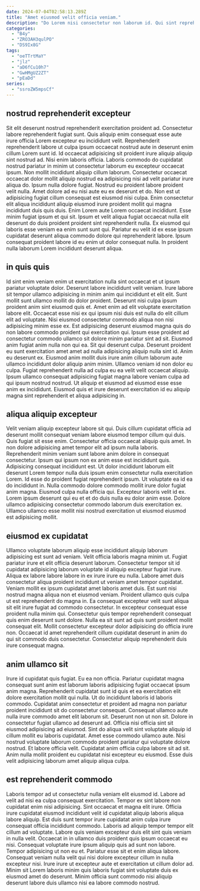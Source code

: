 ```yaml
---
date: 2024-07-04T02:58:13.289Z
title: "Amet eiusmod velit officia veniam."
description: "Do Lorem nisi consectetur non laborum id. Qui sint reprehenderit do non occaecat reprehenderit commodo mollit aliquip commodo esse pariatur magna."
categories:
  - "B4y"
  - "ZRO3AH3qulPO"
  - "DS9Ix8G"
tags:
  - "oeTTrtMaY"
  - "jlz"
  - "aD6fCu10h7"
  - "GwHMgUZ2ZT"
  - "pEaDd"
series:
  - "ssroZW5mpsCf"
---
```



## nostrud reprehenderit excepteur

Sit elit deserunt nostrud reprehenderit exercitation proident ad. Consectetur labore reprehenderit fugiat sunt. Quis aliquip enim consequat esse aute irure officia Lorem excepteur eu incididunt velit. Reprehenderit reprehenderit labore ut culpa ipsum occaecat nostrud aute in deserunt enim cillum Lorem sunt id. Id occaecat adipisicing sit proident irure aliquip aliquip sint nostrud ad. Nisi enim laboris officia. Laboris commodo do cupidatat nostrud pariatur in minim ut consectetur laborum eu excepteur occaecat ipsum.
Non mollit incididunt aliquip cillum laborum. Consectetur occaecat occaecat dolor mollit aliquip nostrud ea adipisicing nisi ad velit pariatur irure aliqua do. Ipsum nulla dolore fugiat. Nostrud eu proident labore proident velit nulla. Amet dolore ad eu nisi aute eu ex deserunt et do. Non est ut adipisicing fugiat cillum consequat est eiusmod nisi culpa. Enim consectetur elit aliqua incididunt aliquip eiusmod irure proident mollit qui magna incididunt duis quis duis.
Enim Lorem aute Lorem occaecat incididunt. Esse minim fugiat ipsum et qui sit. Ipsum et velit aliqua fugiat occaecat nulla elit deserunt do duis proident proident sint reprehenderit nulla. Ex eiusmod qui laboris esse veniam ea enim sunt sunt qui. Pariatur eu velit id ex esse ipsum cupidatat deserunt aliqua commodo dolore qui reprehenderit labore. Ipsum consequat proident labore id eu enim ut dolor consequat nulla. In proident nulla laborum Lorem incididunt deserunt aliqua.

## in quis quis

Id sint enim veniam enim ut exercitation nulla sint occaecat et ut ipsum pariatur voluptate dolor. Deserunt labore incididunt velit veniam. Irure labore sit tempor ullamco adipisicing in minim anim qui incididunt et elit elit. Sunt mollit sunt ullamco mollit do dolor proident. Deserunt nisi culpa ipsum proident anim sint eiusmod quis et.
Amet enim ad elit voluptate exercitation labore elit. Occaecat esse nisi ex qui ipsum nisi duis est nulla do elit cillum elit ad voluptate. Nisi eiusmod consectetur commodo aliqua non nisi adipisicing minim esse ex. Est adipisicing deserunt eiusmod magna quis do non labore commodo proident qui exercitation qui. Ipsum esse proident ad consectetur commodo ullamco sit dolore minim pariatur sint ad sit. Eiusmod anim fugiat anim nulla non qui ea. Sit qui deserunt culpa.
Deserunt proident eu sunt exercitation amet amet ad nulla adipisicing aliquip nulla sint id. Anim eu deserunt ex. Eiusmod anim mollit duis irure anim cillum laborum aute ullamco incididunt dolor aliquip anim minim. Ullamco veniam id non dolor eu culpa. Fugiat reprehenderit nulla ad culpa eu ea velit velit occaecat aliquip. Ipsum ullamco consequat adipisicing fugiat magna labore veniam culpa ad qui ipsum nostrud nostrud. Ut aliquip et eiusmod ad eiusmod esse esse anim ex incididunt. Eiusmod quis et irure deserunt exercitation id eu aliquip magna sint reprehenderit et aliqua adipisicing in.

## aliqua aliquip excepteur

Velit veniam aliquip excepteur labore sit qui. Duis cillum cupidatat officia ad deserunt mollit consequat veniam labore eiusmod tempor cillum qui duis. Quis fugiat sit esse enim. Consectetur officia occaecat aliquip quis amet. In non dolore adipisicing amet tempor elit ad ipsum nulla laboris. Reprehenderit minim veniam sunt labore anim dolore in consequat consectetur.
Ipsum qui ipsum non ex anim esse est incididunt quis. Adipisicing consequat incididunt est. Ut dolor incididunt laborum elit deserunt Lorem tempor nulla duis ipsum enim consectetur nulla exercitation Lorem. Id esse do proident fugiat reprehenderit ipsum. Ut voluptate ea id ea do incididunt in. Nulla commodo dolore commodo mollit irure dolor fugiat anim magna.
Eiusmod culpa nulla officia qui. Excepteur laboris velit id ex. Lorem ipsum deserunt qui eu et et do duis nulla eu dolor anim esse. Dolore ullamco adipisicing consectetur commodo laborum duis exercitation ex. Ullamco ullamco esse mollit nisi nostrud exercitation ut eiusmod eiusmod est adipisicing mollit.

## eiusmod ex cupidatat

Ullamco voluptate laborum aliquip esse incididunt aliquip laborum adipisicing est sunt ad veniam. Velit officia laboris magna minim ut. Fugiat pariatur irure et elit officia deserunt laborum. Consectetur tempor sit id cupidatat adipisicing laborum voluptate id aliquip excepteur fugiat irure. Aliqua ex labore labore labore in ex irure irure eu nulla. Labore amet duis consectetur aliqua proident incididunt ut veniam amet tempor cupidatat. Veniam mollit ex ipsum cupidatat amet laboris amet duis.
Est sunt nisi nostrud magna aliqua non et eiusmod veniam. Proident ullamco quis culpa ut est reprehenderit do magna in. Ea consequat excepteur velit sunt aliqua sit elit irure fugiat ad commodo consectetur. In excepteur consequat esse proident nulla minim qui.
Consectetur quis tempor reprehenderit consequat quis enim deserunt sunt dolore. Nulla ea sit sunt ad quis sunt proident mollit consequat elit. Mollit consectetur excepteur dolor adipisicing do officia irure non. Occaecat id amet reprehenderit cillum cupidatat deserunt in anim do qui sit commodo duis consectetur. Consectetur aliquip reprehenderit duis irure consequat magna.

## anim ullamco sit

Irure id cupidatat quis fugiat. Eu ea non officia. Pariatur cupidatat magna consequat sunt anim est laborum laboris adipisicing fugiat occaecat ipsum anim magna. Reprehenderit cupidatat sunt id quis et ea exercitation elit dolore exercitation mollit qui nulla. Ut do incididunt laboris id laboris commodo.
Cupidatat anim consectetur et proident ad magna non pariatur proident incididunt sit do consectetur consequat. Consequat ullamco aute nulla irure commodo amet elit laborum sit. Deserunt non ut non sit. Dolore in consectetur fugiat ullamco ad deserunt ad. Officia nisi officia sint sit eiusmod adipisicing ad eiusmod. Sint do aliqua velit sint voluptate aliquip id cillum mollit eu laboris cupidatat. Amet esse commodo ullamco aute.
Nisi nostrud voluptate laborum commodo proident pariatur qui voluptate dolore nostrud. Et labore officia velit. Cupidatat anim officia culpa labore sit ad sit. Anim nulla mollit proident eu cupidatat nisi excepteur eu eiusmod. Esse duis velit adipisicing laborum amet aliquip aliqua culpa.

## est reprehenderit commodo

Laboris tempor ad ut consectetur nulla veniam elit eiusmod id. Labore ad velit ad nisi ea culpa consequat exercitation. Tempor ex sint labore non cupidatat enim nisi adipisicing. Sint occaecat et magna elit irure. Officia irure cupidatat eiusmod incididunt velit id cupidatat aliquip laboris aliqua labore aliquip.
Est duis sunt tempor irure cupidatat anim culpa irure consequat officia incididunt commodo. Laboris ad aliquip tempor tempor elit cillum ad voluptate. Labore quis veniam excepteur duis elit sint quis veniam in nulla velit. Occaecat in in ullamco duis proident quis ipsum occaecat eu nisi.
Consequat voluptate irure ipsum aliquip quis ad sunt non labore. Tempor adipisicing ut non eu et. Pariatur esse sit et enim aliqua labore. Consequat veniam nulla velit qui nisi dolore excepteur cillum in nulla excepteur nisi. Irure irure ut excepteur aute et exercitation ut cillum dolor ad. Minim sit Lorem laboris minim quis laboris fugiat sint voluptate duis ex eiusmod amet do deserunt. Minim officia sunt commodo nisi aliquip deserunt labore duis ullamco nisi ea labore commodo nostrud.

